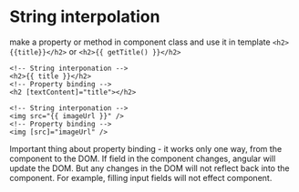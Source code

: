 # String interpolation

make a property or method in component class and use it in template
`<h2>{{title}}</h2>` or `<h2>{{ getTitle() }}</h2>`

    <!-- String interponation -->
    <h2>{{ title }}</h2>
    <!-- Property binding -->
    <h2 [textContent]="title"></h2>
    
    <!-- String interponation -->
    <img src="{{ imageUrl }}" />
    <!-- Property binding -->
    <img [src]="imageUrl" />
    
Important thing about property binding - it works only one way, from the component to the DOM.
If field in the component changes, angular will update the DOM.
But any changes in the DOM will not reflect back into the component. For example, filling input fields will not effect component.

